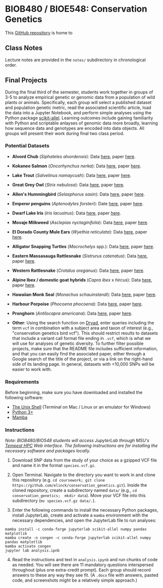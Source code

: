# BIOB480 / BIOE548: Conservation Genetics

This [GitHub repository](https://docs.github.com/en/repositories/creating-and-managing-repositories/about-repositories) is home to 

## Class Notes

Lecture notes are provided in the `notes/` subdirectory in chronological order.  

## Final Projects

During the final third of the semester, students work together in groups of 3-5 to analyze empirical genetic or genomic data from a population of wild plants or animals. Specifically, each group will select a published dataset and population 
genetic metric, read the associated scientific article, load the data into a Jupyter Notebook, and perform simple analyses using the Python package [scikit-allel](https://scikit-allel.readthedocs.io/en/stable/index.html). Learning outcomes include gaining familiarity with Python and scriptable anlayses of genomic data more broadly, learning how sequence data and genotypes are encoded into data objects.  All groups will present their work during final two class period. 

### Potential Datasets

- **Alvord Chub** (*Siphateles alvordensis*): Data [here](https://doi.org/10.5061/dryad.ct362tv), paper [here](https://doi.org/10.1007/s10592-019-01148-6).

- **Kokanee Salmon** (*Oncorhynchus nerka*): Data [here](https://doi.org/10.5061/dryad.ffbg79cvz), paper [here](https://doi.org/10.1007/s10592-021-01418-2).

- **Lake Trout** (*Salvelinus namaycush*): Data [here](https://doi.org/10.5061/dryad.2b8f1), paper [here](https://doi.org/10.1111/mec.14361). 

- **Great Grey Owl** (*Strix nebulosa*): Data [here](https://doi.org/10.5061/dryad.1rn8pk0qm), paper [here](https://doi.org/10.1007/s10592-020-01280-8).

- **Allen's Hummingbird** (*Selasphorus sasin*): Data [here](https://doi.org/10.5061/dryad.zgmsbcc84), paper [here](https://doi.org/10.1007/s10592-020-01303-4).

- **Emperor penguins** (*Aptenodytes forsteri*): Date [here](https://doi.org/10.5061/dryad.4s7t3), paper [here](https://doi.org/10.1111/mec.14172).  

- **Dwarf Lake Iris** (*Iris lacustrus*): Data [here](https://doi.org/10.5061/dryad.xwdbrv1jh), paper [here](https://doi.org/10.3390/plants12132557).


 - **Movaje Milkweed** (*Asclepias nyctaginifolia*): Data [here](https://doi.org/10.5061/dryad.59zw3r28c), paper [here](https://doi.org/10.1111/csp2.12987).

 - **El Dorado County Mule Ears** (*Wyethia reticulata*): Data [here](https://doi.org/10.5061/dryad.n02v6wwt2), paper [here](https://doi.org/10.3120/0024-9637-67.2.65).


 - **Alligator Snapping Turtles** (*Macrochelys* spp.): Data [here](https://doi.org/10.7291/D17H67), paper [here](https://doi.org/10.1656/058.022.0sp1201).

 - **Eastern Massasauga Rattlesnake** (*Sistrurus catenatus*): Data [here](https://doi.org/10.5061/dryad.hmgqnk9mf), paper [here](https://doi.org/10.1002/eap.2793). 

 - **Western Rattlesnake** (*Crotalus oreganus*): Data [here](https://doi.org/10.5061/dryad.fbg79cns4), paper [here](https://doi.org/10.1111/1755-0998.13090). 


- **Alpine Ibex / domestic goat hybrids** (*Capra ibex* x *hircus*): Data [here](https://doi.org/10.5061/dryad.qnk98sfrp), paper [here](https://doi.org/10.1111/eva.13761).  

- **Hawaiian Monk Seal** (*Monachus schauinslandi*): Data [here](https://doi.org/10.5061/dryad.djh9w0w72), paper [here](https://doi.org/10.3354/esr01308).  

- **Harbour Porpoise** (*Phocoena phocoena*): Data [here](https://doi.org/10.5061/dryad.4qrfj6qg6), paper [here](https://doi.org/10.1111/1755-0998.13860).  

- **Pronghorn** (*Antilocapra americana*): Data [here](https://doi.org/10.5061/dryad.8931zcrmb), paper [here](https://doi.org/10.1093/jmammal/gyaa054). 

- **Other**: Using the search function on [Dryad](https://datadryad.org/stash), enter queries including the term `vcf` in combination with a subject area and taxon of interest (e.g., "conservation genetics bird vcf"). This should restrict results to datasets that include a variant call format file ending in `.vcf`, which is what we will use for analyses of genetic diversity. To further filter possible projects, make sure that the README file includes sufficient information, and that you can easily find the associated paper, either through a Google search of the title of the project, or via a link on the right-hand side of its landing page. In general, datasets with <10,000 SNPs will be easier to work with. 

### Requirements

Before beginning, make sure you have downloaded and installed the following software: 

- [The Unix Shell](https://swcarpentry.github.io/shell-novice/) (Terminal on Mac / Linux or an emulator for Windows)
- [Python 3+](https://www.python.org/downloads/)
- [Mamba](https://mamba.readthedocs.io/en/latest/)

### Instructions 

*Note: BIOB480/BIO548 students will access JupyterLab through MSU's [Tempest HPC](https://www.montana.edu/uit/rci/tempest/) Web interface. The following instructions are for installing the necessary software and packages locally.*

1) Download SNP data from the study of your choice as a gzipped VCF file and name it in the format `species.vcf.gz`. 

2) Open Terminal. Navigate to the directory you want to work in and clone this repository (e.g. `cd coursework; git clone 
https://github.com/elinck/conservation_genetics.git`). Inside the cloned repository, create a subdirectory named `data/` (e.g., `cd conservation_genetics; 
mkdir data`). Move your VCF file into this subdirectory (`mv species.vcf.gz data/.`). 

3) Enter the following commands to install the necessary Python packages, install JupyterLab, create and activate a `mamba` environment with the necessary dependencies, and open the JupyterLab file to run analyses: 

```
mamba install -c conda-forge jupyterlab scikit-allel numpy pandas matplotlib
mamba create -n congen -c conda-forge jupyterlab scikit-allel numpy pandas matplotlib
mamba activate congen
jupyter lab analysis.ipnb
```

4) Read the instructions and text in `analysis.ipynb` and run chunks of code as needed. You will see there are 11 mandatory questions interspersed throughout (plus one extra-credit prompt). Each group should record answers to these any way they see fit. (A `.docx` file with answers, pasted code, and screenshots might be a relatively simple approach.)  

